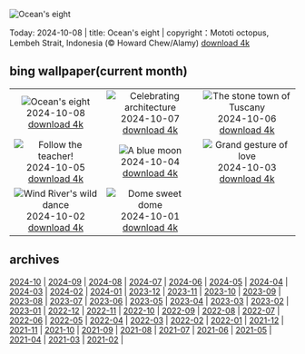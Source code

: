![Ocean's eight](https://cn.bing.com/th?id=OHR.MototiOctopus_EN-US8820270832_UHD.jpg&w=1000)

Today: 2024-10-08 | title: Ocean's eight | copyright：Mototi octopus, Lembeh Strait, Indonesia (© Howard Chew/Alamy) [download 4k](https://cn.bing.com/th?id=OHR.MototiOctopus_EN-US8820270832_UHD.jpg)

## bing wallpaper(current month)

|  |  |  |
| :----: | :----: | :----: |
| ![Ocean's eight](https://cn.bing.com/th?id=OHR.MototiOctopus_EN-US8820270832_UHD.jpg&pid=hp&w=384&h=216&rs=1&c=4) <br/>2024-10-08 [download 4k](https://cn.bing.com/th?id=OHR.MototiOctopus_EN-US8820270832_UHD.jpg)| ![Celebrating architecture](https://cn.bing.com/th?id=OHR.ElbePhilharmonic_EN-US8658450086_UHD.jpg&pid=hp&w=384&h=216&rs=1&c=4) <br/>2024-10-07 [download 4k](https://cn.bing.com/th?id=OHR.ElbePhilharmonic_EN-US8658450086_UHD.jpg)| ![The stone town of Tuscany](https://cn.bing.com/th?id=OHR.SoranoItaly_EN-US2208208147_UHD.jpg&pid=hp&w=384&h=216&rs=1&c=4) <br/>2024-10-06 [download 4k](https://cn.bing.com/th?id=OHR.SoranoItaly_EN-US2208208147_UHD.jpg)|
| ![Follow the teacher!](https://cn.bing.com/th?id=OHR.ElephantTeacher_EN-US8363933732_UHD.jpg&pid=hp&w=384&h=216&rs=1&c=4) <br/>2024-10-05 [download 4k](https://cn.bing.com/th?id=OHR.ElephantTeacher_EN-US8363933732_UHD.jpg)| ![A blue moon](https://cn.bing.com/th?id=OHR.EuropaMoon_EN-US8269574935_UHD.jpg&pid=hp&w=384&h=216&rs=1&c=4) <br/>2024-10-04 [download 4k](https://cn.bing.com/th?id=OHR.EuropaMoon_EN-US8269574935_UHD.jpg)| ![Grand gesture of love](https://cn.bing.com/th?id=OHR.TajMahalReflection_EN-US5053333041_UHD.jpg&pid=hp&w=384&h=216&rs=1&c=4) <br/>2024-10-03 [download 4k](https://cn.bing.com/th?id=OHR.TajMahalReflection_EN-US5053333041_UHD.jpg)|
| ![Wind River's wild dance](https://cn.bing.com/th?id=OHR.WindRiverAlaska_EN-US4993335597_UHD.jpg&pid=hp&w=384&h=216&rs=1&c=4) <br/>2024-10-02 [download 4k](https://cn.bing.com/th?id=OHR.WindRiverAlaska_EN-US4993335597_UHD.jpg)| ![Dome sweet dome](https://cn.bing.com/th?id=OHR.HalfDomeYosemite_EN-US4890007214_UHD.jpg&pid=hp&w=384&h=216&rs=1&c=4) <br/>2024-10-01 [download 4k](https://cn.bing.com/th?id=OHR.HalfDomeYosemite_EN-US4890007214_UHD.jpg)|

## archives

[2024-10](./archives/2024-10.md) | [2024-09](./archives/2024-09.md) | [2024-08](./archives/2024-08.md) | [2024-07](./archives/2024-07.md) | [2024-06](./archives/2024-06.md) | [2024-05](./archives/2024-05.md) | [2024-04](./archives/2024-04.md) | [2024-03](./archives/2024-03.md) |
[2024-02](./archives/2024-02.md) | [2024-01](./archives/2024-01.md) | [2023-12](./archives/2023-12.md) | [2023-11](./archives/2023-11.md) | [2023-10](./archives/2023-10.md) | [2023-09](./archives/2023-09.md) | [2023-08](./archives/2023-08.md) | [2023-07](./archives/2023-07.md) |
[2023-06](./archives/2023-06.md) | [2023-05](./archives/2023-05.md) | [2023-04](./archives/2023-04.md) | [2023-03](./archives/2023-03.md) | [2023-02](./archives/2023-02.md) | [2023-01](./archives/2023-01.md) | [2022-12](./archives/2022-12.md) | [2022-11](./archives/2022-11.md) |
[2022-10](./archives/2022-10.md) | [2022-09](./archives/2022-09.md) | [2022-08](./archives/2022-08.md) | [2022-07](./archives/2022-07.md) | [2022-06](./archives/2022-06.md) | [2022-05](./archives/2022-05.md) | [2022-04](./archives/2022-04.md) | [2022-03](./archives/2022-03.md) |
[2022-02](./archives/2022-02.md) | [2022-01](./archives/2022-01.md) | [2021-12](./archives/2021-12.md) | [2021-11](./archives/2021-11.md) | [2021-10](./archives/2021-10.md) | [2021-09](./archives/2021-09.md) | [2021-08](./archives/2021-08.md) | [2021-07](./archives/2021-07.md) |
[2021-06](./archives/2021-06.md) | [2021-05](./archives/2021-05.md) | [2021-04](./archives/2021-04.md) | [2021-03](./archives/2021-03.md) | [2021-02](./archives/2021-02.md) |

